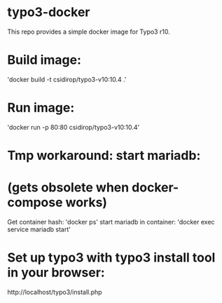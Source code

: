 # typo3-docker
This repo provides a simple docker image for Typo3 r10.

# Build image:
'docker build -t csidirop/typo3-v10:10.4 .'

# Run image:
'docker run -p 80:80 csidirop/typo3-v10:10.4'

# Tmp workaround: start mariadb: 
# (gets obsolete when docker-compose works)
Get container hash:  'docker ps'
start mariadb in container:  'docker exec <container hash> service mariadb start'

# Set up typo3 with typo3 install tool in your browser:
http://localhost/typo3/install.php